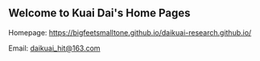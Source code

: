 ## Welcome to Kuai Dai's Home Pages


Homepage: https://bigfeetsmalltone.github.io/daikuai-research.github.io/

Email: daikuai_hit@163.com
